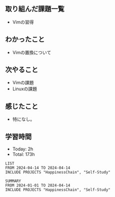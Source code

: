 ## 取り組んだ課題一覧
- Vimの習得
## わかったこと
- Vimの置換について
## 次やること
- Vimの課題
- Linuxの課題
## 感じたこと
- 特になし。
## 学習時間
- Today: 2h
- Total: 173h

```toggl
LIST
FROM 2024-04-14 TO 2024-04-14
INCLUDE PROJECTS "HappinessChain", "Self-Study"
```
```toggl
SUMMARY
FROM 2024-01-01 TO 2024-04-14
INCLUDE PROJECTS "HappinessChain", "Self-Study"
```
